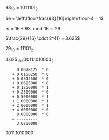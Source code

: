 
$93_{10} = 1011101_2$

$e = \left\lfloor\frac{93}{16}\right\rfloor-4 = 1$

$m = 16 + 93 \mod 16 = 29$

$\frac{29}{16} \cdot 2^{1} = 3.625$

$29_{10} = 11101_2$

$3.625_{10 =} 0011.1010000_2$

```
     0.0078125  * 0
   + 0.0156250  * 0
   + 0.0312500  * 0
   + 0.0625000  * 0
   + 0.1250000  * 1
   + 0.2500000  * 0
   + 0.5000000  * 1
   + 1.0000000  * 1
   + 2.0000000  * 1
   + 4.0000000  * 0
     8.0000000  * 0
   = ---------
     3.6250000
```


0011.1010000
